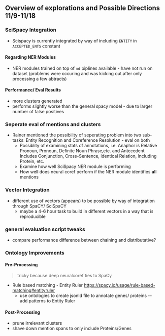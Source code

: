 ## Overview of explorations and Possible Directions 11/9-11/18

### SciSpacy Integration
- Scispacy is currently integrated by way of including `ENTITY` in `ACCEPTED_ENTS` constant

#### Regarding NER Modules
- NER modules trained on top of `md` piplines available - have not run on dataset (problems were occuring and was kicking out after only processing a few abtracts)
#### Performance/ Eval Results
- more clusters generated
- performs slightly worse than the general spacy model - due to larger number of false positives


### Seperate eval of mentions and clusters
- Rainer mentioned the possibility of seperating problem into two sub-tasks: Entity Recognition and Coreference Resolution - eval on both
    - Possiblity of examining stats of annotations, i.e. Anaphor is Relative Pronoun, Pronoun, Definite Noun Phrase,etc. and Antecedent Includes Conjunction, Cross-Sentence, Identical Relation, Including Protein, etc. 
    - Examine how well SciSpacy NER module is performing
    - How well does neural coref perform if the NER module identifies **all** mentions

### Vector Integration
- different use of vectors (appears) to be possible by way of integration through SpaCY/ SciSpaCY
    - maybe a 4-6 hour task to build in different vectors in a way that is reproducible


### general evaluation script tweaks
- compare performance difference between chaining and distributative? 

### Ontology Improvements

#### Pre-Processing
> tricky because deep neuralcoref ties to SpaCy
- Rule based matching - Entity Ruler <https://spacy.io/usage/rule-based-matching#entityruler>
    - use ontologies to create jsonld file to annotate genes/ proteins -- add patterns to Entity Ruler

#### Post-Processing
- prune irrelevant clusters
- shave down mention spans to only include Proteins/Genes